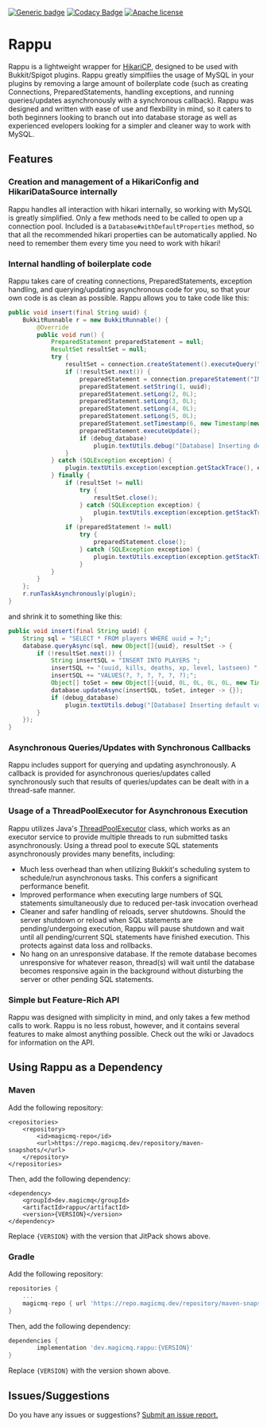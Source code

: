 
[![Generic badge](https://img.shields.io/badge/version-1.6-C.svg)](https://repo.magicmq.dev/repository/archetypes/)
[![Codacy Badge](https://app.codacy.com/project/badge/Grade/f730c7825efa43bdae2326d87da0f920)](https://www.codacy.com/manual/magicmq/Rappu?utm_source=github.com&amp;utm_medium=referral&amp;utm_content=magicmq/Rappu&amp;utm_campaign=Badge_Grade)
[![Apache license](https://img.shields.io/badge/License-Apache_2.0-blue.svg)](https://opensource.org/licenses/Apache-2.0)

# Rappu

Rappu is a lightweight wrapper for [HikariCP](https://github.com/brettwooldridge/HikariCP), designed to be used with Bukkit/Spigot plugins. Rappu greatly simplfiies the usage of MySQL in your plugins by removing a large amount of boilerplate code (such as creating Connections, PreparedStatements, handling exceptions, and running queries/updates asynchronously with a synchronous callback). Rappu was designed and written with ease of use and flexbility in mind, so it caters to both beginners looking to branch out into database storage as well as experienced evelopers looking for a simpler and cleaner way to work with MySQL. 

## Features

### Creation and management of a HikariConfig and HikariDataSource internally
Rappu handles all interaction with hikari internally, so working with MySQL is greatly simplified. Only a few methods need to be called to open up a connection pool. Included is a `Database#withDefaultProperties` method, so that all the recommended hikari properties can be automatically applied. No need to remember them every time you need to work with hikari! 

### Internal handling of boilerplate code
Rappu takes care of creating connections, PreparedStatements, exception handling, and querying/updating asynchronous code for you, so that your own code is as clean as possible. Rappu allows you to take code like this:
``` java
public void insert(final String uuid) {
    BukkitRunnable r = new BukkitRunnable() {
        @Override
        public void run() {
            PreparedStatement preparedStatement = null;
            ResultSet resultSet = null;
            try {
                resultSet = connection.createStatement().executeQuery("SELECT * FROM players WHERE uuid= '" + uuid + "';");
                if (!resultSet.next()) {
                    preparedStatement = connection.prepareStatement("INSERT INTO players (uuid, kills, deaths, xp, level, lastseen) VALUES(?, ?, ?, ?, ?, ?);");
                    preparedStatement.setString(1, uuid);
                    preparedStatement.setLong(2, 0L);
                    preparedStatement.setLong(3, 0L);
                    preparedStatement.setLong(4, 0L);
                    preparedStatement.setLong(5, 0L);
                    preparedStatement.setTimestamp(6, new Timestamp(new Date().getTime()));
                    preparedStatement.executeUpdate();
                    if (debug_database) 
                        plugin.textUtils.debug("[Database] Inserting default values for UUID: " + uuid);
                }
            } catch (SQLException exception) {
                plugin.textUtils.exception(exception.getStackTrace(), exception.getMessage());
            } finally {
                if (resultSet != null)
                    try {
                        resultSet.close();
                    } catch (SQLException exception) {
                        plugin.textUtils.exception(exception.getStackTrace(), exception.getMessage());
                    }
                if (preparedStatement != null)
                    try {
                        preparedStatement.close();
                    } catch (SQLException exception) {
                        plugin.textUtils.exception(exception.getStackTrace(), exception.getMessage());
                    }
            }
        }
    };
    r.runTaskAsynchronously(plugin);
}
```
and shrink it to something like this:
``` java
public void insert(final String uuid) {
    String sql = "SELECT * FROM players WHERE uuid = ?;";
    database.queryAsync(sql, new Object[]{uuid}, resultSet -> {
        if (!resultSet.next()) {
            String insertSQL = "INSERT INTO PLAYERS ";
            insertSQL += "(uuid, kills, deaths, xp, level, lastseen) ";
            insertSQL += "VALUES(?, ?, ?, ?, ?, ?);";
            Object[] toSet = new Object[]{uuid, 0L, 0L, 0L, 0L, new Timestamp(new Date().getTime())};
            database.updateAsync(insertSQL, toSet, integer -> {});
            if (debug_database) 
                plugin.textUtils.debug("[Database] Inserting default values for UUID: " + uuid);
        }
    });
}
```

### Asynchronous Queries/Updates with Synchronous Callbacks
Rappu includes support for querying and updating asynchronously. A callback is provided for asynchronous queries/updates called synchronously such that results of queries/updates can be dealt with in a thread-safe manner.

### Usage of a ThreadPoolExecutor for Asynchronous Execution
Rappu utilizes Java's [ThreadPoolExecutor](https://docs.oracle.com/javase/8/docs/api/java/util/concurrent/ThreadPoolExecutor.html) class, which works as an executor service to provide multiple threads to run submitted tasks asynchronously. Using a thread pool to execute SQL statements asynchronously provides many benefits, including:
- Much less overhead than when utilizing Bukkit's scheduling system to schedule/run asynchronous tasks. This confers a significant performance benefit.
- Improved performance when executing large numbers of SQL statements simultaneously due to reduced per-task invocation overhead
- Cleaner and safer handling of reloads, server shutdowns. Should the server shutdown or reload when SQL statements are pending/undergoing execution, Rappu will pause shutdown and wait until all pending/current SQL statements have finished execution. This protects against data loss and rollbacks.
- No hang on an unresponsive database. If the remote database becomes unresponsive for whatever reason, thread(s) will wait until the database becomes responsive again in the background without disturbing the server or other pending SQL statements.

### Simple but Feature-Rich API
Rappu was designed with simplicity in mind, and only takes a few method calls to work. Rappu is no less robust, however, and it contains several features to make almost anything possible. Check out the wiki or Javadocs for information on the API.

## Using Rappu as a Dependency

### Maven
Add the following repository:
``` maven
<repositories>
    <repository>
        <id>magicmq-repo</id>
        <url>https://repo.magicmq.dev/repository/maven-snapshots/</url>
    </repository>
</repositories>
```
Then, add the following dependency:
``` maven
<dependency>
    <groupId>dev.magicmq</groupId>
    <artifactId>rappu</artifactId>
    <version>{VERSION}</version>
</dependency>
```
Replace `{VERSION}` with the version that JitPack shows above.

### Gradle
Add the following repository:
``` groovy
repositories {
    ...
    magicmq-repo { url 'https://repo.magicmq.dev/repository/maven-snapshots/' }
}
```
Then, add the following dependency:
``` groovy
dependencies {
        implementation 'dev.magicmq.rappu:{VERSION}'
}
```
Replace `{VERSION}` with the version shown above.

## Issues/Suggestions
Do you have any issues or suggestions? [Submit an issue report.](https://github.com/magicmq/Rappu/issues/new)


